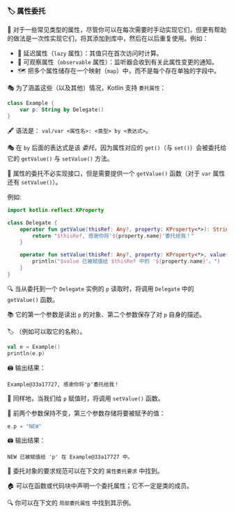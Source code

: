 
### 🏷️ 属性委托

🔄 对于一些常见类型的属性，尽管你可以在每次需要时手动实现它们，但更有帮助的做法是一次性实现它们，将其添加到库中，然后在以后重复使用。例如：

* 🐢 延迟属性（`lazy` 属性）：其值只在首次访问时计算。
* 👀 可观察属性（`observable` 属性）：监听器会收到有关此属性变更的通知。
* 🗺️ 把多个属性储存在一个映射（`map`）中，而不是每个存在单独的字段中。

🎭 为了涵盖这些（以及其他）情况，Kotlin 支持 `委托属性`：

```kotlin
class Example {
    var p: String by Delegate()
}
```

🖋️ 语法是： `val/var <属性名>: <类型> by <表达式>`。

🎭 在 `by` 后面的表达式是该 _委托_，因为属性对应的 `get()`（与 `set()`）会被委托给它的 `getValue()` 与 `setValue()` 方法。

🔧 属性的委托不必实现接口，但是需要提供一个 `getValue()` 函数（对于 `var` 属性还有 `setValue()`）。

例如:

```kotlin
import kotlin.reflect.KProperty

class Delegate {
    operator fun getValue(thisRef: Any?, property: KProperty<*>): String {
        return "$thisRef, 感谢你将'${property.name}'委托给我！"
    }

    operator fun setValue(thisRef: Any?, property: KProperty<*>, value: String) {
        println("$value 已被赋值给 $thisRef 中的 '${property.name}'。")
    }
}
```

🔍 当从委托到一个 `Delegate` 实例的 `p` 读取时，将调用 `Delegate` 中的 `getValue()` 函数。

📚 它的第一个参数是读出 `p` 的对象、第二个参数保存了对 `p` 自身的描述。

🏷️ （例如可以取它的名称）。

```kotlin
val e = Example()
println(e.p)
```

🖨️ 输出结果：

```
Example@33a17727, 感谢你将'p'委托给我！
```

🔄 同样地，当我们给 `p` 赋值时，将调用 `setValue()` 函数。

🔢 前两个参数保持不变，第三个参数存储将要被赋予的值：

```kotlin
e.p = "NEW"
```

🖨️ 输出结果：

```
NEW 已被赋值给 'p' 在 Example@33a17727 中。
```

📜 委托对象的要求规范可以在下文的 `属性委托要求` 中找到。

🏠 可以在函数或代码块中声明一个委托属性；它不一定是类的成员。

🔍 你可以在下文的 `局部委托属性` 中找到其示例。
